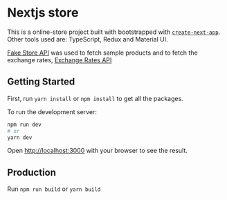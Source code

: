 # Nextjs store

This is a online-store project built with bootstrapped with [`create-next-app`](https://github.com/vercel/next.js/tree/canary/packages/create-next-app). Other tools used are: TypeScript, Redux and Material UI.

[Fake Store API](https://fakestoreapi.com/) was used to fetch sample products and to fetch the exchange rates, [Exchange Rates API](https://exchangeratesapi.io/)

## Getting Started

First, run `yarn install` or `npm install` to get all the packages.

To run the development server:
```bash
npm run dev
# or
yarn dev
```

Open [http://localhost:3000](http://localhost:3000) with your browser to see the result.

## Production

Run `npm run build` or `yarn build`

